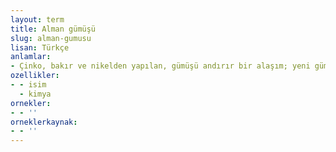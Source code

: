 ```yaml
---
layout: term
title: Alman gümüşü
slug: alman-gumusu
lisan: Türkçe
anlamlar:
- Çinko, bakır ve nikelden yapılan, gümüşü andırır bir alaşım; yeni gümüş, mayşor, alpaka (II)
ozellikler:
- - isim
  - kimya
ornekler:
- - ''
orneklerkaynak:
- - ''
---
```

